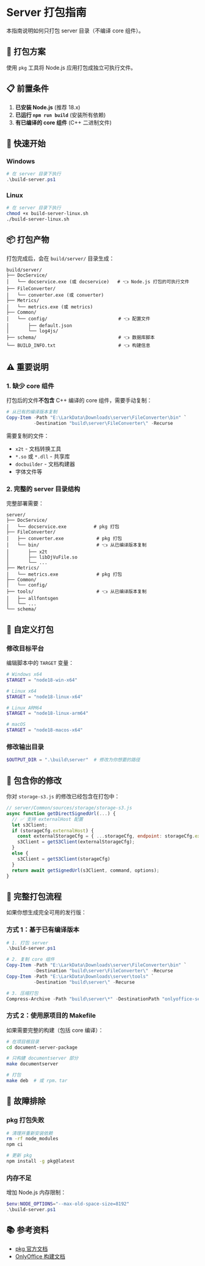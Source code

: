 # Server 打包指南

本指南说明如何只打包 server 目录（不编译 core 组件）。

## 🎯 打包方案

使用 `pkg` 工具将 Node.js 应用打包成独立可执行文件。

## 📋 前置条件

1. **已安装 Node.js** (推荐 18.x)
2. **已运行 `npm run build`** (安装所有依赖)
3. **有已编译的 core 组件** (C++ 二进制文件)

## 🚀 快速开始

### Windows

```powershell
# 在 server 目录下执行
.\build-server.ps1
```

### Linux

```bash
# 在 server 目录下执行
chmod +x build-server-linux.sh
./build-server-linux.sh
```

## 📦 打包产物

打包完成后，会在 `build/server/` 目录生成：

```
build/server/
├── DocService/
│   └── docservice.exe (或 docservice)   # 👈 Node.js 打包的可执行文件
├── FileConverter/
│   └── converter.exe (或 converter)
├── Metrics/
│   └── metrics.exe (或 metrics)
├── Common/
│   └── config/                          # 👈 配置文件
│       ├── default.json
│       └── log4js/
├── schema/                              # 👈 数据库脚本
└── BUILD_INFO.txt                       # 👈 构建信息
```

## ⚠️ 重要说明

### 1. 缺少 core 组件

打包后的文件**不包含** C++ 编译的 core 组件，需要手动复制：

```powershell
# 从已有的编译版本复制
Copy-Item -Path "E:\LarkData\Downloads\server\FileConverter\bin" `
          -Destination "build\server\FileConverter\" -Recurse
```

需要复制的文件：
- `x2t` - 文档转换工具
- `*.so` 或 `*.dll` - 共享库
- `docbuilder` - 文档构建器
- 字体文件等

### 2. 完整的 server 目录结构

完整部署需要：

```
server/
├── DocService/
│   └── docservice.exe          # pkg 打包
├── FileConverter/
│   ├── converter.exe            # pkg 打包
│   └── bin/                     # 👈 从已编译版本复制
│       ├── x2t
│       ├── libDjVuFile.so
│       └── ...
├── Metrics/
│   └── metrics.exe              # pkg 打包
├── Common/
│   └── config/
├── tools/                       # 👈 从已编译版本复制
│   ├── allfontsgen
│   └── ...
└── schema/
```

## 🔧 自定义打包

### 修改目标平台

编辑脚本中的 `TARGET` 变量：

```powershell
# Windows x64
$TARGET = "node18-win-x64"

# Linux x64
$TARGET = "node18-linux-x64"

# Linux ARM64
$TARGET = "node18-linux-arm64"

# macOS
$TARGET = "node18-macos-x64"
```

### 修改输出目录

```powershell
$OUTPUT_DIR = ".\build\server"  # 修改为你想要的路径
```

## 📝 包含你的修改

你对 `storage-s3.js` 的修改已经包含在打包中：

```javascript
// server/Common/sources/storage/storage-s3.js
async function getDirectSignedUrl(...) {
  // ✅ 支持 externalHost 配置
  let s3Client;
  if (storageCfg.externalHost) {
    const externalStorageCfg = { ...storageCfg, endpoint: storageCfg.externalHost };
    s3Client = getS3Client(externalStorageCfg);
  }
  else { 
    s3Client = getS3Client(storageCfg)
  }
  return await getSignedUrl(s3Client, command, options);
}
```

## 🎯 完整打包流程

如果你想生成完全可用的发行版：

### 方式 1：基于已有编译版本

```powershell
# 1. 打包 server
.\build-server.ps1

# 2. 复制 core 组件
Copy-Item -Path "E:\LarkData\Downloads\server\FileConverter\bin" `
          -Destination "build\server\FileConverter\" -Recurse
Copy-Item -Path "E:\LarkData\Downloads\server\tools" `
          -Destination "build\server\" -Recurse

# 3. 压缩打包
Compress-Archive -Path "build\server\*" -DestinationPath "onlyoffice-server-custom.zip"
```

### 方式 2：使用原项目的 Makefile

如果需要完整的构建（包括 core 编译）：

```bash
# 在项目根目录
cd document-server-package

# 只构建 documentserver 部分
make documentserver

# 打包
make deb  # 或 rpm、tar
```

## 🐛 故障排除

### pkg 打包失败

```bash
# 清理并重新安装依赖
rm -rf node_modules
npm ci

# 更新 pkg
npm install -g pkg@latest
```

### 内存不足

增加 Node.js 内存限制：

```powershell
$env:NODE_OPTIONS="--max-old-space-size=8192"
.\build-server.ps1
```

## 📚 参考资料

- [pkg 官方文档](https://github.com/vercel/pkg)
- [OnlyOffice 构建文档](https://helpcenter.onlyoffice.com/installation/docs-community-compile.aspx)

